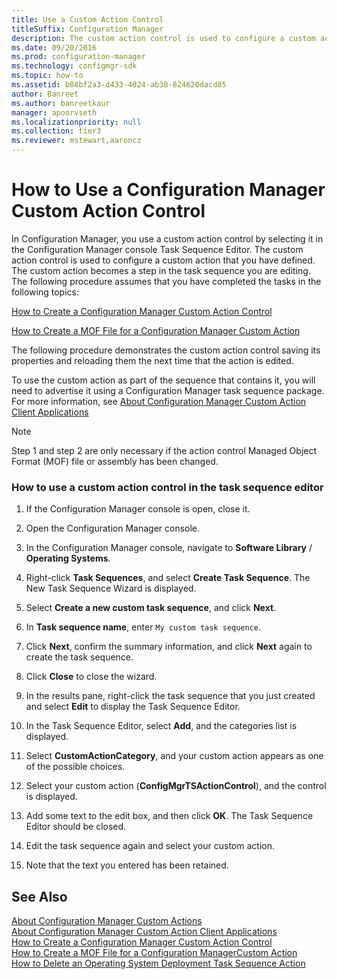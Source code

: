 ```yaml
---
title: Use a Custom Action Control
titleSuffix: Configuration Manager
description: The custom action control is used to configure a custom action that you have defined. The custom action then becomes a step in the task sequence you are editing.
ms.date: 09/20/2016
ms.prod: configuration-manager
ms.technology: configmgr-sdk
ms.topic: how-to
ms.assetid: b08bf2a3-d433-4024-ab38-824620dacd05
author: Banreet
ms.author: banreetkaur
manager: apoorvseth
ms.localizationpriority: null
ms.collection: tier3
ms.reviewer: mstewart,aaroncz 
---
```

# How to Use a Configuration Manager Custom Action Control
In Configuration Manager, you use a custom action control by selecting it in the Configuration Manager console Task Sequence Editor. The custom action control is used to configure a custom action that you have defined. The custom action becomes a step in the task sequence you are editing. The following procedure assumes that you have completed the tasks in the following topics:  

 [How to Create a Configuration Manager Custom Action Control](../../develop/osd/how-to-create-a-configuration-manager-custom-action-control.md)  

 [How to Create a MOF File for a Configuration Manager Custom Action](../../develop/osd/how-to-create-a-mof-file-for-a-configuration-manager-custom-action.md)  

 The following procedure demonstrates the custom action control saving its properties and reloading them the next time that the action is edited.  

 To use the custom action as part of the sequence that contains it, you will need to advertise it using a Configuration Manager task sequence package. For more information, see [About Configuration Manager Custom Action Client Applications](../../develop/osd/about-configuration-manager-custom-action-client-applications.md)  

> [!NOTE]
>  Step 1 and step 2 are only necessary if the action control Managed Object Format (MOF) file or assembly has been changed.  

### How to use a custom action control in the task sequence editor  

1.  If the Configuration Manager console is open, close it.  

2.  Open the Configuration Manager console.  

3.  In the Configuration Manager console, navigate to **Software Library** / **Operating Systems**.  

4.  Right-click **Task Sequences**, and select **Create Task Sequence**. The New Task Sequence Wizard is displayed.  

5.  Select **Create a new custom task sequence**, and click **Next**.  

6.  In **Task sequence name**, enter `My custom task sequence`.  

7.  Click **Next**, confirm the summary information, and click **Next** again to create the task sequence.  

8.  Click **Close** to close the wizard.  

9. In the results pane, right-click the task sequence that you just created and select **Edit** to display the Task Sequence Editor.  

10. In the Task Sequence Editor, select **Add**, and the categories list is displayed.  

11. Select **CustomActionCategory**, and your custom action appears as one of the possible choices.  

12. Select your custom action (**ConfigMgrTSActionControl**), and the control is displayed.  

13. Add some text to the edit box, and then click **OK**. The Task Sequence Editor should be closed.  

14. Edit the task sequence again and select your custom action.  

15. Note that the text you entered has been retained.  

## See Also  
 [About Configuration Manager Custom Actions](../../develop/osd/about-configuration-manager-custom-actions.md)   
 [About Configuration Manager Custom Action Client Applications](../../develop/osd/about-configuration-manager-custom-action-client-applications.md)   
 [How to Create a Configuration Manager Custom Action Control](../../develop/osd/how-to-create-a-configuration-manager-custom-action-control.md)   
 [How to Create a MOF File for a Configuration ManagerCustom Action](../../develop/osd/how-to-create-a-mof-file-for-a-configuration-manager-custom-action.md)   
 [How to Delete an Operating System Deployment Task Sequence Action](../../develop/osd/how-to-delete-an-operating-system-deployment-task-sequence-action.md)
